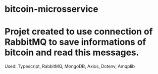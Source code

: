 # bitcoin-microsservice

<h1>Projet created to use connection of RabbitMQ to save informations of bitcoin and read this messages.</h1>
  <p>Used: Typescript, RabbitMQ, MongoDB, Axios, Dotenv, Amqplib<p>
